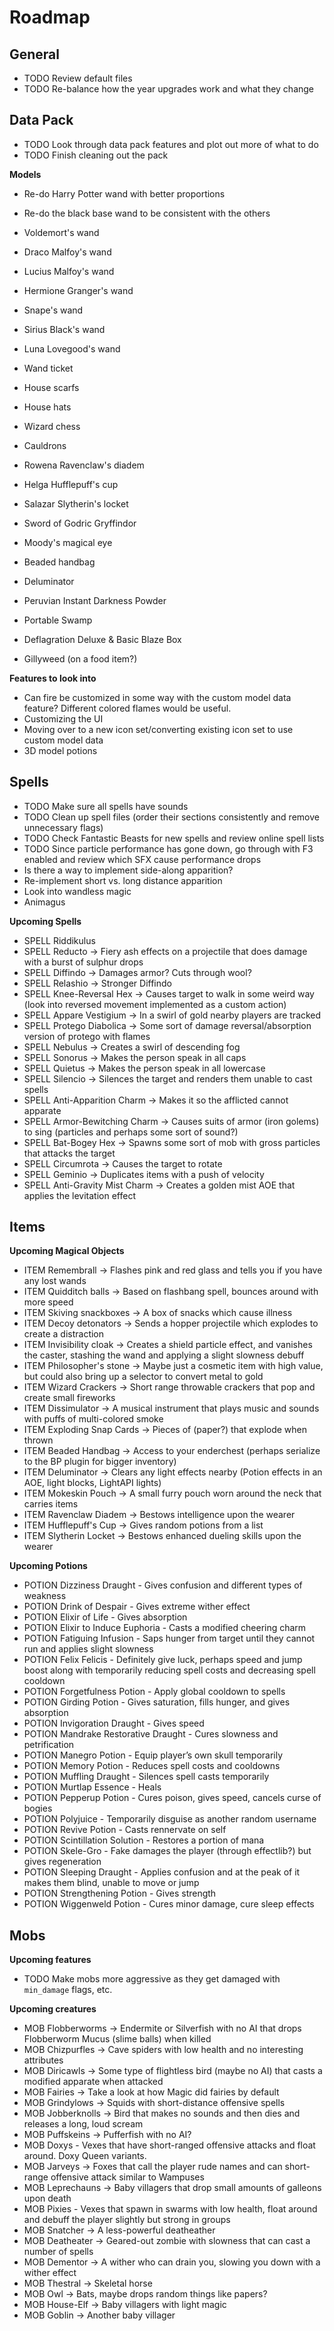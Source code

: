 # Roadmap

## General

* TODO Review default files
* TODO Re-balance how the year upgrades work and what they change

## Data Pack

* TODO Look through data pack features and plot out more of what to do
* TODO Finish cleaning out the pack

**Models**

* Re-do Harry Potter wand with better proportions
* Re-do the black base wand to be consistent with the others
* Voldemort's wand
* Draco Malfoy's wand
* Lucius Malfoy's wand
* Hermione Granger's wand
* Snape's wand
* Sirius Black's wand
* Luna Lovegood's wand

* Wand ticket
* House scarfs
* House hats
* Wizard chess
* Cauldrons
* Rowena Ravenclaw's diadem
* Helga Hufflepuff's cup
* Salazar Slytherin's locket
* Sword of Godric Gryffindor
* Moody's magical eye
* Beaded handbag
* Deluminator
* Peruvian Instant Darkness Powder
* Portable Swamp
* Deflagration Deluxe & Basic Blaze Box
* Gillyweed (on a food item?)

**Features to look into**

* Can fire be customized in some way with the custom model data feature? Different colored flames would be useful.
* Customizing the UI
* Moving over to a new icon set/converting existing icon set to use custom model data
* 3D model potions

## Spells

* TODO Make sure all spells have sounds
* TODO Clean up spell files (order their sections consistently and remove unnecessary flags)
* TODO Check Fantastic Beasts for new spells and review online spell lists
* TODO Since particle performance has gone down, go through with F3 enabled and review which SFX cause performance drops
* Is there a way to implement side-along apparition?
* Re-implement short vs. long distance apparition
* Look into wandless magic
* Animagus

**Upcoming Spells**

* SPELL Riddikulus
* SPELL Reducto -> Fiery ash effects on a projectile that does damage with a burst of sulphur drops
* SPELL Diffindo -> Damages armor? Cuts through wool?
* SPELL Relashio -> Stronger Diffindo
* SPELL Knee-Reversal Hex -> Causes target to walk in some weird way (look into reversed movement implemented as a custom action)
* SPELL Appare Vestigium -> In a swirl of gold nearby players are tracked
* SPELL Protego Diabolica -> Some sort of damage reversal/absorption version of protego with flames
* SPELL Nebulus -> Creates a swirl of descending fog
* SPELL Sonorus  -> Makes the person speak in all caps
* SPELL Quietus -> Makes the person speak in all lowercase
* SPELL Silencio -> Silences the target and renders them unable to cast spells
* SPELL Anti-Apparition Charm -> Makes it so the afflicted cannot apparate
* SPELL Armor-Bewitching Charm -> Causes suits of armor (iron golems) to sing (particles and perhaps some sort of sound?)
* SPELL Bat-Bogey Hex -> Spawns some sort of mob with gross particles that attacks the target
* SPELL Circumrota -> Causes the target to rotate
* SPELL Geminio -> Duplicates items with a push of velocity
* SPELL Anti-Gravity Mist Charm -> Creates a golden mist AOE that applies the levitation effect

## Items

**Upcoming Magical Objects**

* ITEM Remembrall -> Flashes pink and red glass and tells you if you have any lost wands
* ITEM Quidditch balls -> Based on flashbang spell, bounces around with more speed
* ITEM Skiving snackboxes -> A box of snacks which cause illness
* ITEM Decoy detonators -> Sends a hopper projectile which explodes to create a distraction
* ITEM Invisibility cloak -> Creates a shield particle effect, and vanishes the caster, stashing the wand and applying a slight slowness debuff
* ITEM Philosopher's stone -> Maybe just a cosmetic item with high value, but could also bring up a selector to convert metal to gold
* ITEM Wizard Crackers -> Short range throwable crackers that pop and create small fireworks
* ITEM Dissimulator -> A musical instrument that plays music and sounds with puffs of multi-colored smoke
* ITEM Exploding Snap Cards -> Pieces of (paper?) that explode when thrown
* ITEM Beaded Handbag -> Access to your enderchest (perhaps serialize to the BP plugin for bigger inventory)
* ITEM Deluminator -> Clears any light effects nearby (Potion effects in an AOE, light blocks, LightAPI lights)
* ITEM Mokeskin Pouch -> A small furry pouch worn around the neck that carries items
* ITEM Ravenclaw Diadem -> Bestows intelligence upon the wearer
* ITEM Hufflepuff's Cup -> Gives random potions from a list
* ITEM Slytherin Locket -> Bestows enhanced dueling skills upon the wearer

**Upcoming Potions**

* POTION Dizziness Draught - Gives confusion and different types of weakness
* POTION Drink of Despair - Gives extreme wither effect
* POTION Elixir of Life - Gives absorption
* POTION Elixir to Induce Euphoria - Casts a modified cheering charm
* POTION Fatiguing Infusion - Saps hunger from target until they cannot run and applies slight slowness
* POTION Felix Felicis - Definitely give luck, perhaps speed and jump boost along with temporarily reducing spell costs and decreasing spell cooldown
* POTION Forgetfulness Potion - Apply global cooldown to spells
* POTION Girding Potion - Gives saturation, fills hunger, and gives absorption
* POTION Invigoration Draught - Gives speed
* POTION Mandrake Restorative Draught - Cures slowness and petrification
* POTION Manegro Potion - Equip player’s own skull temporarily
* POTION Memory Potion - Reduces spell costs and cooldowns
* POTION Muffling Draught - Silences spell casts temporarily
* POTION Murtlap Essence - Heals
* POTION Pepperup Potion - Cures poison, gives speed, cancels curse of bogies
* POTION Polyjuice - Temporarily disguise as another random username
* POTION Revive Potion - Casts rennervate on self
* POTION Scintillation Solution - Restores a portion of mana
* POTION Skele-Gro - Fake damages the player (through effectlib?) but gives regeneration
* POTION Sleeping Draught - Applies confusion and at the peak of it makes them blind, unable to move or jump
* POTION Strengthening Potion - Gives strength
* POTION Wiggenweld Potion - Cures minor damage, cure sleep effects

## Mobs

**Upcoming features**

* TODO Make mobs more aggressive as they get damaged with `min_damage` flags, etc.

**Upcoming creatures**

* MOB Flobberworms -> Endermite or Silverfish with no AI that drops Flobberworm Mucus (slime balls) when killed
* MOB Chizpurfles -> Cave spiders with low health and no interesting attributes
* MOB Diricawls -> Some type of flightless bird (maybe no AI) that casts a modified apparate when attacked
* MOB Fairies -> Take a look at how Magic did fairies by default
* MOB Grindylows -> Squids with short-distance offensive spells
* MOB Jobberknolls -> Bird that makes no sounds and then dies and releases a long, loud scream
* MOB Puffskeins -> Pufferfish with no AI?
* MOB Doxys - Vexes that have short-ranged offensive attacks and float around. Doxy Queen variants.
* MOB Jarveys -> Foxes that call the player rude names and can short-range offensive attack similar to Wampuses
* MOB Leprechauns -> Baby villagers that drop small amounts of galleons upon death
* MOB Pixies - Vexes that spawn in swarms with low health, float around and debuff the player slightly but strong in groups
* MOB Snatcher -> A less-powerful deatheather
* MOB Deatheater -> Geared-out zombie with slowness that can cast a number of spells
* MOB Dementor -> A wither who can drain you, slowing you down with a wither effect
* MOB Thestral -> Skeletal horse
* MOB Owl -> Bats, maybe drops random things like papers?
* MOB House-Elf -> Baby villagers with light magic
* MOB Goblin -> Another baby villager
